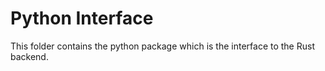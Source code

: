 # Python Interface

This folder contains the python package which is the interface to the Rust backend.